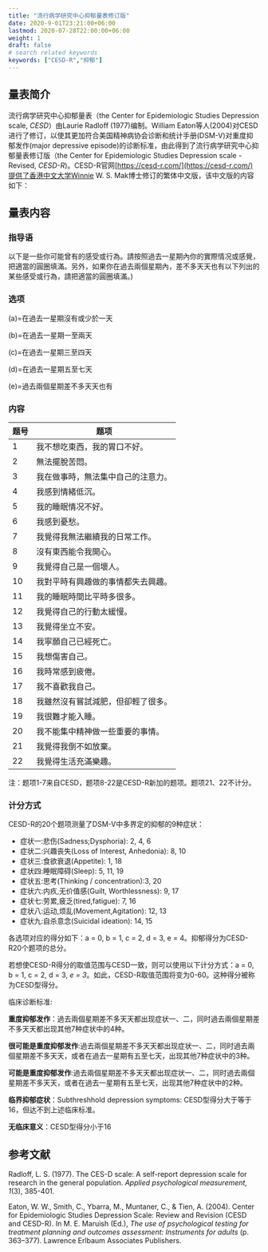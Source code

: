 ```yaml
---
title: "流行病学研究中心抑郁量表修订版"
date: 2020-9-01T23:21:00+06:00
lastmod: 2020-07-28T22:00:00+06:00
weight: 1
draft: false
# search related keywords
keywords: ["CESD-R","抑郁"]
---
```

## 量表简介

流行病学研究中心抑郁量表（the Center for Epidemiologic Studies Depression scale, *CESD*）由Laurie Radloff (1977)编制。William Eaton等人(2004)对CESD进行了修订，以使其更加符合美国精神病协会诊断和统计手册(DSM-V)对重度抑郁发作(major depressive episode)的诊断标准，由此得到了流行病学研究中心抑郁量表修订版（the Center for Epidemiologic Studies Depression scale - Revised, *CESD-R*)。CESD-R官网[https://cesd-r.com/](https://cesd-r.com/)提供了香港中文大学Winnie W. S. Mak博士修订的繁体中文版，该中文版的内容如下：

## 量表内容

### 指导语

以下是一些你可能曾有的感受或行為。請按照過去一星期內你的實際情况或感覺，把適當的圓圈填滿。另外，如果你在過去兩個星期內，差不多天天也有以下列出的某些感受或行為，請把適當的圓圈填滿。)

### 选项

(a)=在過去一星期沒有或少於一天

(b)=在過去一星期一至兩天

(c)=在過去一星期三至四天

(d)=在過去一星期五至七天

(e)=過去兩個星期差不多天天也有

### 内容

题号|题项
|-|-|
1|我不想吃東西，我的胃口不好。
2|無法擺脫苦悶。
3|我在做事時，無法集中自己的注意力。
4|我感到情緒低沉。
5|我的睡眠情况不好。
6|我感到憂愁。
7|我覺得我無法繼續我的日常工作。
8|沒有東西能令我開心。
9|我覺得自己是一個壞人。
10|我對平時有興趣做的事情都失去興趣。
11|我的睡眠時間比平時多很多。
12|我覺得自己的行動太緩慢。
13|我覺得坐立不安。
14|我寧願自己已經死亡。
15|我想傷害自己。
16|我時常感到疲倦。
17|我不喜歡我自己。
18|我雖然沒有嘗試減肥，但卻輕了很多。
19|我很難才能入睡。
20|我不能集中精神做一些重要的事情。
21|我覺得我倒不如放棄。
22|我覺得生活充滿樂趣。

注：题项1-7来自CESD，题项8-22是CESD-R新加的题项。题项21、22不计分。

### 计分方式

CESD-R的20个题项测量了DSM-V中多界定的抑郁的9种症状：

- 症状一:悲伤(Sadness;Dysphoria): 2, 4, 6
- 症状二:兴趣丧失(Loss of Interest, Anhedonia): 8, 10
- 症状三:食欲衰退(Appetite): 1, 18
- 症状四:睡眠障碍(Sleep): 5, 11, 19
- 症状五:思考(Thinking / concentration):3, 20
- 症状六:内疚,无价值感(Guilt, Worthlessness): 9, 17
- 症状七:劳累,疲乏(tired,fatigue): 7, 16
- 症状八:运动,烦乱(Movement,Agitation): 12, 13
- 症状九:自杀意念(Suicidal ideation): 14, 15

各选项对应的得分如下：a = 0, b = 1, c = 2, d = 3, e = 4。抑郁得分为CESD-R20个题项的总分。

若想使CESD-R得分的取值范围与CESD一致，则可以使用以下计分方式：a = 0, b = 1, c = 2, d = 3, *e = 3*。如此，CESD-R取值范围将变为0-60。这种得分被称为CESD型得分。


临床诊断标准:

**重度抑郁发作**：過去兩個星期差不多天天都出现症状一、二，同时過去兩個星期差不多天天都出现其他7种症状中的4种。

**很可能是重度抑郁发作**:過去兩個星期差不多天天都出现症状一、二，同时過去兩個星期差不多天天，或者在過去一星期有五至七天，出现其他7种症状中的3种。

**可能是重度抑郁发作**:過去兩個星期差不多天天都出现症状一、二，同时過去兩個星期差不多天天，或者在過去一星期有五至七天，出现其他7种症状中的2种。

**临界抑郁症状**：Subthreshhold depression symptoms: CESD型得分大于等于16，但达不到上述临床标准。

**无临床意义**：CESD型得分小于16



## 参考文献

Radloff, L. S. (1977). The CES-D scale: A self-report depression scale for research in the general population. *Applied psychological measurement, 1*(3), 385-401.

Eaton, W. W., Smith, C., Ybarra, M., Muntaner, C., & Tien, A. (2004). Center for Epidemiologic Studies Depression Scale: Review and Revision (CESD and CESD-R). In M. E. Maruish (Ed.), *The use of psychological testing for treatment planning and outcomes assessment: Instruments for adults* (p. 363–377). Lawrence Erlbaum Associates Publishers.
